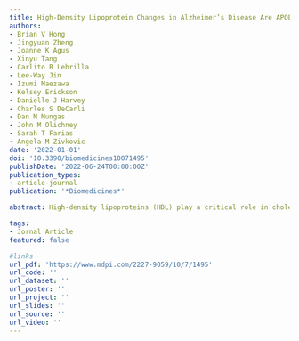 ```yaml
---
title: High-Density Lipoprotein Changes in Alzheimer’s Disease Are APOE Genotype-Specific
authors:
- Brian V Hong
- Jingyuan Zheng
- Joanne K Agus
- Xinyu Tang
- Carlito B Lebrilla
- Lee-Way Jin
- Izumi Maezawa
- Kelsey Erickson
- Danielle J Harvey
- Charles S DeCarli
- Dan M Mungas
- John M Olichney
- Sarah T Farias
- Angela M Zivkovic
date: '2022-01-01'
doi: '10.3390/biomedicines10071495'
publishDate: '2022-06-24T00:00:00Z'
publication_types:
- article-journal
publication: '*Biomedicines*'

abstract: High-density lipoproteins (HDL) play a critical role in cholesterol homeostasis. Apolipoprotein E (APOE), particularly the E4 allele, is a significant risk factor for Alzheimer’s disease but is also a key HDL-associated protein involved in lipid transport in both the periphery and central nervous systems. The objective was to determine the influence of the APOE genotype on HDL function and size in the context of Alzheimer’s disease. HDL from 194 participants (non-demented controls, mild cognitive impairment, and Alzheimer’s disease dementia) were isolated from the plasma. The HDL cholesterol efflux capacity (CEC), lecithin-cholesterol acyltransferase (LCAT) activity, and particle diameter were measured. Neuropsychological test scores, clinical dementia rating, and magnetic resonance imaging scores were used to determine if cognition is associated with HDL function and size. HDL CEC and LCAT activity were reduced in APOE3E4 carriers compared to APOE3E3 carriers, regardless of diagnosis. In APOE3E3 carriers, CEC and LCAT activity were lower in patients. In APOE3E4 patients, the average particle size was lower. HDL LCAT activity and particle size were positively correlated with the neuropsychological scores and negatively correlated with the clinical dementia rating. We provide evidence for the first time of APOE genotype-specific alterations in HDL particles in Alzheimer’s disease and an association between HDL function, size, and cognitive function.

tags:
- Jornal Article
featured: false

#links
url_pdf: 'https://www.mdpi.com/2227-9059/10/7/1495'
url_code: ''
url_dataset: ''
url_poster: ''
url_project: ''
url_slides: ''
url_source: ''
url_video: ''
---
```

